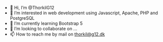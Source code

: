 - 👋 Hi, I’m @ThorkilG12
- 👀 I’m interested in web development using Javascript, Apache, PHP and PostgreSQL
- 🌱 I’m currently learning Bootstrap 5
- 💞️ I’m looking to collaborate on ...
- 📫 How to reach me by mail on thorkil@g12.dk

<!---
ThorkilG12/ThorkilG12 is a ✨ special ✨ repository because its `README.md` (this file) appears on your GitHub profile.
You can click the Preview link to take a look at your changes.
--->
